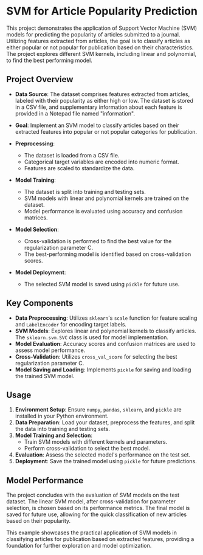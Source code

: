 # SVM for Article Popularity Prediction

This project demonstrates the application of Support Vector Machine (SVM) models for predicting the popularity of articles submitted to a journal. Utilizing features extracted from articles, the goal is to classify articles as either popular or not popular for publication based on their characteristics. The project explores different SVM kernels, including linear and polynomial, to find the best performing model.

## Project Overview

- **Data Source**: The dataset comprises features extracted from articles, labeled with their popularity as either high or low. The dataset is stored in a CSV file, and supplementary information about each feature is provided in a Notepad file named "information".

- **Goal**: Implement an SVM model to classify articles based on their extracted features into popular or not popular categories for publication.

- **Preprocessing**:
  - The dataset is loaded from a CSV file.
  - Categorical target variables are encoded into numeric format.
  - Features are scaled to standardize the data.

- **Model Training**:
  - The dataset is split into training and testing sets.
  - SVM models with linear and polynomial kernels are trained on the dataset.
  - Model performance is evaluated using accuracy and confusion matrices.

- **Model Selection**:
  - Cross-validation is performed to find the best value for the regularization parameter C.
  - The best-performing model is identified based on cross-validation scores.

- **Model Deployment**:
  - The selected SVM model is saved using `pickle` for future use.

## Key Components

- **Data Preprocessing**: Utilizes `sklearn`'s `scale` function for feature scaling and `LabelEncoder` for encoding target labels.
- **SVM Models**: Explores linear and polynomial kernels to classify articles. The `sklearn.svm.SVC` class is used for model implementation.
- **Model Evaluation**: Accuracy scores and confusion matrices are used to assess model performance.
- **Cross-Validation**: Utilizes `cross_val_score` for selecting the best regularization parameter C.
- **Model Saving and Loading**: Implements `pickle` for saving and loading the trained SVM model.

## Usage

1. **Environment Setup**: Ensure `numpy`, `pandas`, `sklearn`, and `pickle` are installed in your Python environment.
2. **Data Preparation**: Load your dataset, preprocess the features, and split the data into training and testing sets.
3. **Model Training and Selection**:
   - Train SVM models with different kernels and parameters.
   - Perform cross-validation to select the best model.
4. **Evaluation**: Assess the selected model's performance on the test set.
5. **Deployment**: Save the trained model using `pickle` for future predictions.

## Model Performance

The project concludes with the evaluation of SVM models on the test dataset. The linear SVM model, after cross-validation for parameter selection, is chosen based on its performance metrics. The final model is saved for future use, allowing for the quick classification of new articles based on their popularity.

This example showcases the practical application of SVM models in classifying articles for publication based on extracted features, providing a foundation for further exploration and model optimization.

